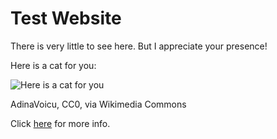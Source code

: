 # Test Website

There is very little to see here.  But I appreciate your presence!

Here is a cat for you:

![Here is a cat for you](https://upload.wikimedia.org/wikipedia/commons/thumb/c/c7/Tabby_cat_with_blue_eyes-3336579.jpg/200px-Tabby_cat_with_blue_eyes-3336579.jpg)

AdinaVoicu, CC0, via Wikimedia Commons

Click [here](more/) for more info.